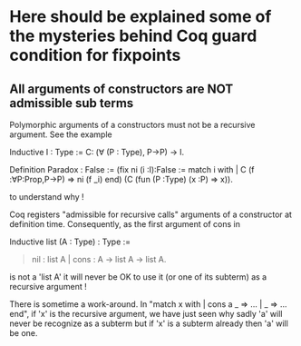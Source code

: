 Here should be explained some of the mysteries behind Coq guard condition for fixpoints
=======================================================================================

All arguments of constructors are NOT admissible sub terms
----------------------------------------------------------

Polymorphic arguments of a constructors must not be a recursive argument. See the example

Inductive I : Type := C: (∀ (P : Type), P→P) → I.

Definition Paradox : False := (fix ni (i :I):False := match i with | C (f :∀P:Prop,P→P) =&gt; ni (f \_i) end) (C (fun (P :Type) (x :P) =&gt; x)).

to understand why !

Coq registers "admissible for recursive calls" arguments of a constructor at definition time. Consequently, as the first argument of cons in

Inductive list (A : Type) : Type :=

> nil : list A | cons : A -&gt; list A -&gt; list A.

is not a 'list A' it will never be OK to use it (or one of its subterm) as a recursive argument !

There is sometime a work-around. In "match x with | cons a \_ =&gt; ... | \_ =&gt; ... end", if 'x' is the recursive argument, we have just seen why sadly 'a' will never be recognize as a subterm but if 'x' is a subterm already then 'a' will be one.
